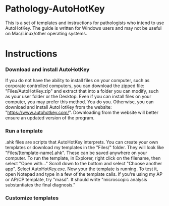 # Pathology-AutoHotKey
This is a set of templates and instructions for pathologists who intend to use AutoHotKey. The guide is written for Windows users and may not be useful on Mac/Linux/other operating systems.

# Instructions
### Download and install AutoHotKey
If you do not have the ability to install files on your computer, such as corporate controlled computers, you can download the zipped file: "Files/AutoHotKey.zip" and extract that into a folder you can modify, such as your user folder or the Desktop. Even if you can install files on your computer, you may prefer this method. You do you. Otherwise, you can download and install AutoHotKey from the website: "https://www.autohotkey.com/". Downloading from the website will better ensure an updated version of the program.

### Run a template
.ahk files are scripts that AutoHotKey interprets. You can create your own templates or download my templates in the "Files/" folder. They will look like "Files/[template-name].ahk". These can be saved anywhere on your computer. To run the template, in Explorer, right click on the filename, then select "Open with..." Scroll down to the bottom and select "Choose another app". Select AutoHotKey.exe. Now your the template is running. To test it, open Notepad and type in a few of the template calls. If you're using my AP or AP/CP template, try "masd\". It should write "microscopic analysis substantiates the final diagnosis."

### Customize templates


